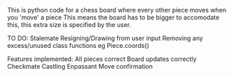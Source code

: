 This is python code for a chess board where every other piece moves when you 'move' a piece
This means the board has to be bigger to accomodate this, this extra size is specified by the user.

TO DO:
Stalemate
Resigning/Drawing from user input
Removing any excess/unused class functions eg Piece.coords()

Features implemented:
All pieces correct
Board updates correctly
Checkmate
Castling
Enpassant
Move confirmation
